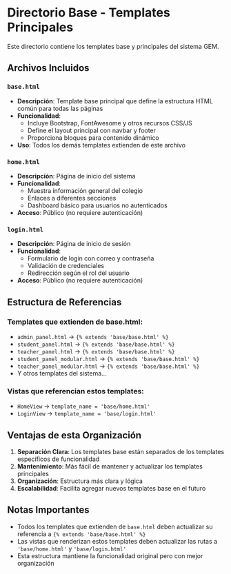 # Directorio Base - Templates Principales

Este directorio contiene los templates base y principales del sistema GEM.

## Archivos Incluidos

### `base.html`
- **Descripción**: Template base principal que define la estructura HTML común para todas las páginas
- **Funcionalidad**: 
  - Incluye Bootstrap, FontAwesome y otros recursos CSS/JS
  - Define el layout principal con navbar y footer
  - Proporciona bloques para contenido dinámico
- **Uso**: Todos los demás templates extienden de este archivo

### `home.html`
- **Descripción**: Página de inicio del sistema
- **Funcionalidad**:
  - Muestra información general del colegio
  - Enlaces a diferentes secciones
  - Dashboard básico para usuarios no autenticados
- **Acceso**: Público (no requiere autenticación)

### `login.html`
- **Descripción**: Página de inicio de sesión
- **Funcionalidad**:
  - Formulario de login con correo y contraseña
  - Validación de credenciales
  - Redirección según el rol del usuario
- **Acceso**: Público (no requiere autenticación)

## Estructura de Referencias

### Templates que extienden de base.html:
- `admin_panel.html` → `{% extends 'base/base.html' %}`
- `student_panel.html` → `{% extends 'base/base.html' %}`
- `teacher_panel.html` → `{% extends 'base/base.html' %}`
- `student_panel_modular.html` → `{% extends 'base/base.html' %}`
- `teacher_panel_modular.html` → `{% extends 'base/base.html' %}`
- Y otros templates del sistema...

### Vistas que referencian estos templates:
- `HomeView` → `template_name = 'base/home.html'`
- `LoginView` → `template_name = 'base/login.html'`

## Ventajas de esta Organización

1. **Separación Clara**: Los templates base están separados de los templates específicos de funcionalidad
2. **Mantenimiento**: Más fácil de mantener y actualizar los templates principales
3. **Organización**: Estructura más clara y lógica
4. **Escalabilidad**: Facilita agregar nuevos templates base en el futuro

## Notas Importantes

- Todos los templates que extienden de `base.html` deben actualizar su referencia a `{% extends 'base/base.html' %}`
- Las vistas que renderizan estos templates deben actualizar las rutas a `'base/home.html'` y `'base/login.html'`
- Esta estructura mantiene la funcionalidad original pero con mejor organización 